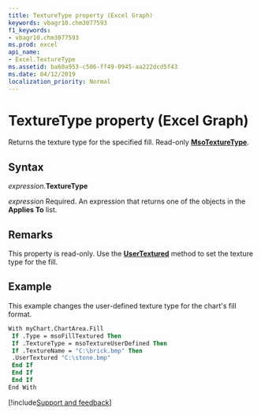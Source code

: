 ```yaml
---
title: TextureType property (Excel Graph)
keywords: vbagr10.chm3077593
f1_keywords:
- vbagr10.chm3077593
ms.prod: excel
api_name:
- Excel.TextureType
ms.assetid: ba60a953-c506-ff49-0945-aa222dcd5f43
ms.date: 04/12/2019
localization_priority: Normal
---
```



# TextureType property (Excel Graph)

Returns the texture type for the specified fill. Read-only **[MsoTextureType](office.msotexturetype.md)**.

## Syntax

_expression_.**TextureType**

_expression_ Required. An expression that returns one of the objects in the **Applies To** list.

## Remarks

This property is read-only. Use the **[UserTextured](excel.usertextured.md)** method to set the texture type for the fill.

## Example

This example changes the user-defined texture type for the chart's fill format.

```vb
With myChart.ChartArea.Fill 
 If .Type = msoFillTextured Then 
 If .TextureType = msoTextureUserDefined Then 
 If .TextureName = "C:\brick.bmp" Then 
 .UserTextured "C:\stone.bmp" 
 End If 
 End If 
 End If 
End With
```

[!include[Support and feedback](~/includes/feedback-boilerplate.md)]